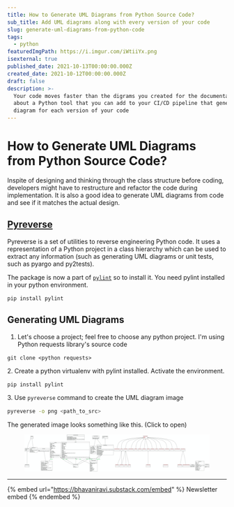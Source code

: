 ```yaml
---
title: How to Generate UML Diagrams from Python Source Code?
sub_title: Add UML diagrams along with every version of your code
slug: generate-uml-diagrams-from-python-code
tags:
  - python
featuredImgPath: https://i.imgur.com/iWtiiYx.png
isexternal: true
published_date: 2021-10-13T00:00:00.000Z
created_date: 2021-10-12T00:00:00.000Z
draft: false
description: >-
  Your code moves faster than the digrams you created for the documentation. How
  about a Python tool that you can add to your CI/CD pipeline that generates UML
  diagram for each version of your code
---
```


# How to Generate UML Diagrams from Python Source Code?

Inspite of designing and thinking through the class structure before coding, developers might have to restructure and refactor the code during implementation. It is also a good idea to generate UML diagrams from code and see if it matches the actual design.

## [Pyreverse](https://pypi.org/project/pylint/?utm\_source=bhavaniravi.com\&utm\_medium=website\&utm\_campaign=bhavaniravi-uml\&utm\_id=uml-diagrams)

Pyreverse is a set of utilities to reverse engineering Python code. It uses a representation of a Python project in a class hierarchy which can be used to extract any information (such as generating UML diagrams or unit tests, such as pyargo and py2tests).

The package is now a part of [`pylint`](https://pypi.org/project/pylint/?utm\_source=bhavaniravi.com\&utm\_medium=website\&utm\_campaign=bhavaniravi-uml\&utm\_id=uml-diagrams) so to install it. You need pylint installed in your python environment.

```
pip install pylint
```

## Generating UML Diagrams

1. Let's choose a project; feel free to choose any python project. I'm using Python requests library's source code&#x20;

```git
git clone <python requests>
```

2\. Create a python virtualenv with pylint installed. Activate the environment.

```bash
pip install pylint
```

3\. Use `pyreverse` command to create the UML diagram image

```bash
pyreverse -o png <path_to_src>
```

The generated image looks something like this. (Click to open)

<figure><img src="../.gitbook/assets/image (6).png" alt=""><figcaption></figcaption></figure>

--- 

{% embed url="https://bhavaniravi.substack.com/embed" %}
Newsletter embed
{% endembed %}